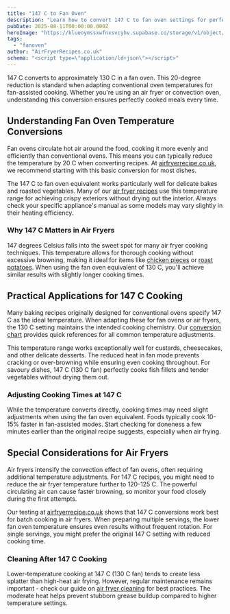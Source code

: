 ```yaml
---
title: "147 C to Fan Oven"
description: "Learn how to convert 147 C to fan oven settings for perfect air frying. Includes temperature charts, baking tips, and air fryer adjustments."
pubDate: 2025-08-11T00:00:00.000Z
heroImage: "https://klueoymssxwfnxsvcyhv.supabase.co/storage/v1/object/public/md/147-c-to-fan-oven-6b75aa34.png"
tags:
  - "fanoven"
author: "AirFryerRecipes.co.uk"
schema: "<script type=\"application/ld+json\"></script>"
---
```


<p>147 C converts to approximately 130 C in a fan oven. This 20-degree reduction is standard when adapting conventional oven temperatures for fan-assisted cooking. Whether you're using an air fryer or convection oven, understanding this conversion ensures perfectly cooked meals every time.</p>

<h2>Understanding Fan Oven Temperature Conversions</h2>
<p>Fan ovens circulate hot air around the food, cooking it more evenly and efficiently than conventional ovens. This means you can typically reduce the temperature by 20 C when converting recipes. At <a href=https://www.airfryerrecipe.co.uk>airfryerrecipe.co.uk</a>, we recommend starting with this basic conversion for most dishes.</p>
<p>The 147 C to fan oven equivalent works particularly well for delicate bakes and roasted vegetables. Many of our <a href=https://www.airfryerrecipe.co.uk/recipes>air fryer recipes</a> use this temperature range for achieving crispy exteriors without drying out the interior. Always check your specific appliance's manual as some models may vary slightly in their heating efficiency.</p>

<h3>Why 147 C Matters in Air Fryers</h3>
<p>147 degrees Celsius falls into the sweet spot for many air fryer cooking techniques. This temperature allows for thorough cooking without excessive browning, making it ideal for items like <a href=https://www.airfryerrecipe.co.uk/recipe-category/chicken>chicken pieces</a> or <a href=https://www.airfryerrecipe.co.uk/recipe-category/potatoes>roast potatoes</a>. When using the fan oven equivalent of 130 C, you'll achieve similar results with slightly longer cooking times.</p>

<h2>Practical Applications for 147 C Cooking</h2>
<p>Many baking recipes originally designed for conventional ovens specify 147 C as the ideal temperature. When adapting these for fan ovens or air fryers, the 130 C setting maintains the intended cooking chemistry. Our <a href=https://www.airfryerrecipe.co.uk/air-fryer-conversion-chart>conversion chart</a> provides quick references for all common temperature adjustments.</p>
<p>This temperature range works exceptionally well for custards, cheesecakes, and other delicate desserts. The reduced heat in fan mode prevents cracking or over-browning while ensuring even cooking throughout. For savoury dishes, 147 C (130 C fan) perfectly cooks fish fillets and tender vegetables without drying them out.</p>

<h3>Adjusting Cooking Times at 147 C</h3>
<p>While the temperature converts directly, cooking times may need slight adjustments when using the fan oven equivalent. Foods typically cook 10-15% faster in fan-assisted modes. Start checking for doneness a few minutes earlier than the original recipe suggests, especially when air frying.</p>

<h2>Special Considerations for Air Fryers</h2>
<p>Air fryers intensify the convection effect of fan ovens, often requiring additional temperature adjustments. For 147 C recipes, you might need to reduce the air fryer temperature further to 120-125 C. The powerful circulating air can cause faster browning, so monitor your food closely during the first attempts.</p>
<p>Our testing at <a href=https://www.airfryerrecipe.co.uk>airfryerrecipe.co.uk</a> shows that 147 C conversions work best for batch cooking in air fryers. When preparing multiple servings, the lower fan oven temperature ensures even results without frequent rotation. For single servings, you might prefer the original 147 C setting with reduced cooking time.</p>

<h3>Cleaning After 147 C Cooking</h3>
<p>Lower-temperature cooking at 147 C (130 C fan) tends to create less splatter than high-heat air frying. However, regular maintenance remains important - check our guide on <a href=https://www.airfryerrecipe.co.uk/air-fryer-cleaner>air fryer cleaning</a> for best practices. The moderate heat helps prevent stubborn grease buildup compared to higher temperature settings.</p>